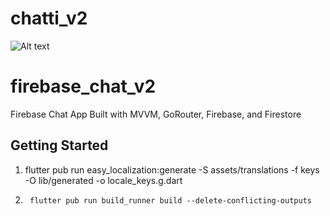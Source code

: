 # chatti_v2
![Alt text](/screenshots/Onboarding1..png "Onboarding!")
# firebase_chat_v2

Firebase Chat App Built with MVVM, GoRouter, Firebase, and Firestore


## Getting Started

1.   flutter pub run easy_localization:generate -S assets/translations -f keys -O lib/generated -o locale_keys.g.dart
 
2.      flutter pub run build_runner build --delete-conflicting-outputs
